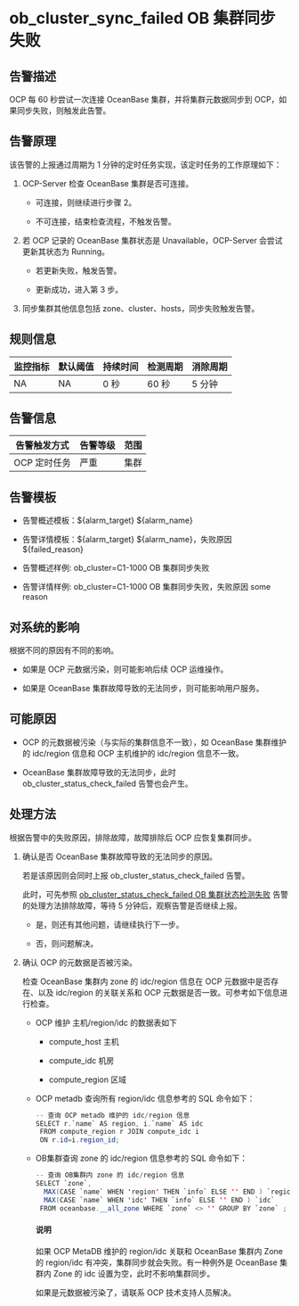 ob_cluster_sync_failed OB 集群同步失败
=====================================================



**告警描述**
-----------------------------

OCP 每 60 秒尝试一次连接 OceanBase 集群，并将集群元数据同步到 OCP，如果同步失败，则触发此告警。

告警原理
-------------------------

该告警的上报通过周期为 1 分钟的定时任务实现，该定时任务的工作原理如下：

1. OCP-Server 检查 OceanBase 集群是否可连接。

   * 可连接，则继续进行步骤 2。



   * 不可连接，结束检查流程，不触发告警。






2. 若 OCP 记录的 OceanBase 集群状态是 Unavailable，OCP-Server 会尝试更新其状态为 Running。

   * 若更新失败，触发告警。



   * 更新成功，进入第 3 步。






3. 同步集群其他信息包括 zone、cluster、hosts，同步失败触发告警。






**规则信息**
-----------------------------



| 监控指标 | 默认阈值 | 持续时间 | 检测周期 | 消除周期 |
|------|------|------|------|------|
| NA   | NA   | 0 秒  | 60 秒 | 5 分钟 |



**告警信息**
-----------------------------



|  告警触发方式  | 告警等级 | 范围 |
|----------|------|----|
| OCP 定时任务 | 严重   | 集群 |



**告警模板**
-----------------------------

* 告警概述模板：${alarm_target} ${alarm_name}



* 告警详情模板：${alarm_target} ${alarm_name}，失败原因 ${failed_reason}



* 告警概述样例: ob_cluster=C1-1000 OB 集群同步失败



* 告警详情样例: ob_cluster=C1-1000 OB 集群同步失败，失败原因 some reason






**对系统的影响**
-------------------------------

根据不同的原因有不同的影响。

* 如果是 OCP 元数据污染，则可能影响后续 OCP 运维操作。



* 如果是 OceanBase 集群故障导致的无法同步，则可能影响用户服务。






**可能原因**
-----------------------------

* OCP 的元数据被污染（与实际的集群信息不一致），如 OceanBase 集群维护的 idc/region 信息和 OCP 主机维护的 idc/region 信息不一致。



* OceanBase 集群故障导致的无法同步，此时 ob_cluster_status_check_failed 告警也会产生。






**处理方法**
-----------------------------

根据告警中的失败原因，排除故障，故障排除后 OCP 应恢复集群同步。

1. 确认是否 OceanBase 集群故障导致的无法同步的原因。

   若是该原因则会同时上报 ob_cluster_status_check_failed 告警。

   此时，可先参照 [ob_cluster_status_check_failed OB 集群状态检测失败](../200.ob-alert/200.failed-to-check-the-status-of-the-ob_cluster_status_check_failed-ob-cluster.md) 告警的处理方法排除故障，等待 5 分钟后，观察告警是否继续上报。
   * 是，则还有其他问题，请继续执行下一步。



   * 否，则问题解决。






2. 确认 OCP 的元数据是否被污染。

   检查 OceanBase 集群内 zone 的 idc/region 信息在 OCP 元数据中是否存在、以及 idc/region 的关联关系和 OCP 元数据是否一致。可参考如下信息进行检查。
   * OCP 维护 主机/region/idc 的数据表如下

     * compute_host 主机



     * compute_idc 机房



     * compute_region 区域






   * OCP metadb 查询所有 region/idc 信息参考的 SQL 命令如下：

     ```java
     -- 查询 OCP metadb 维护的 idc/region 信息
     SELECT r.`name` AS region, i.`name` AS idc
      FROM compute_region r JOIN compute_idc i
      ON r.id=i.region_id;

     ```



   * OB集群查询 zone 的 idc/region 信息参考的 SQL 命令如下：

     ```java
     -- 查询 OB集群内 zone 的 idc/region 信息
     SELECT `zone`,
       MAX(CASE `name` WHEN 'region' THEN `info` ELSE '' END ) `region`,
       MAX(CASE `name` WHEN 'idc' THEN `info` ELSE '' END ) `idc`
      FROM oceanbase.__all_zone WHERE `zone` <> '' GROUP BY `zone` ;
     ```





     <main id="notice" type='explain'><h4>说明</h4><p>如果 OCP MetaDB 维护的 region/idc 关联和 OceanBase 集群内 Zone 的 region/idc 有冲突，集群同步就会失败。有一种例外是 OceanBase 集群内 Zone 的 idc 设置为空，此时不影响集群同步。</p></main>


     如果是元数据被污染了，请联系 OCP 技术支持人员解决。
